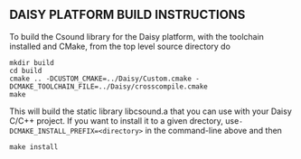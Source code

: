 DAISY PLATFORM BUILD INSTRUCTIONS
----------

To build the Csound library for the Daisy platform, with the toolchain installed and CMake,
from the top level source directory do

```
mkdir build
cd build
cmake .. -DCUSTOM_CMAKE=../Daisy/Custom.cmake -DCMAKE_TOOLCHAIN_FILE=../Daisy/crosscompile.cmake
make 
```

This will build the static library libcsound.a that you can use with
your Daisy C/C++ project. If you want to install it to a given drectory,
use`-DCMAKE_INSTALL_PREFIX=<directory>` in the command-line above and
then

```
make install
```

